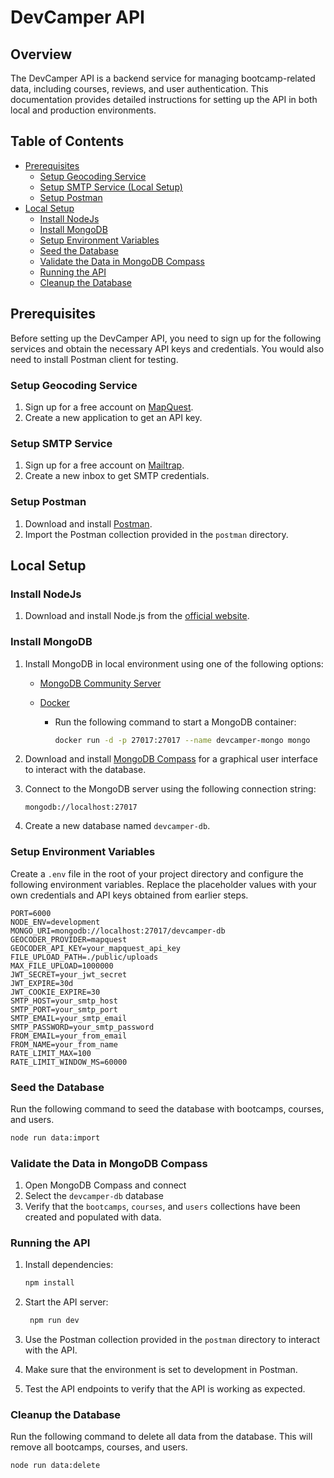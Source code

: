 # DevCamper API

## Overview

The DevCamper API is a backend service for managing bootcamp-related data, including courses, reviews, and user authentication. This documentation provides detailed instructions for setting up the API in both local and production environments.

## Table of Contents

- [Prerequisites](#prerequisites)
  - [Setup Geocoding Service](#setup-geocoding-service)
  - [Setup SMTP Service (Local Setup)](#setup-smtp-service)
  - [Setup Postman](#setup-postman)
- [Local Setup](#local-setup)
  - [Install NodeJs](#install-nodejs)
  - [Install MongoDB](#install-mongodb)
  - [Setup Environment Variables](#setup-environment-variables)
  - [Seed the Database](#seed-the-database)
  - [Validate the Data in MongoDB Compass](#validate-the-data-in-mongodb-compass)
  - [Running the API](#running-the-api)
  - [Cleanup the Database](#cleanup-the-database)

## Prerequisites

Before setting up the DevCamper API, you need to sign up for the following services and obtain the necessary API keys and credentials. You would also need to install Postman client for testing.

### Setup Geocoding Service

1. Sign up for a free account on [MapQuest](https://developer.mapquest.com/).
2. Create a new application to get an API key.

### Setup SMTP Service

1. Sign up for a free account on [Mailtrap](https://mailtrap.io/).
2. Create a new inbox to get SMTP credentials.

### Setup Postman

1. Download and install [Postman](https://www.postman.com/downloads/).
2. Import the Postman collection provided in the `postman` directory.

## Local Setup

### Install NodeJs

1. Download and install Node.js from the [official website](https://nodejs.org/).

### Install MongoDB

1. Install MongoDB in local environment using one of the following options:

   - [MongoDB Community Server](https://www.mongodb.com/try/download/community)
   - [Docker](https://docs.docker.com/get-docker/)

     - Run the following command to start a MongoDB container:

       ```bash
       docker run -d -p 27017:27017 --name devcamper-mongo mongo
       ```

2. Download and install [MongoDB Compass](https://www.mongodb.com/try/download/compass) for a graphical user interface to interact with the database.
3. Connect to the MongoDB server using the following connection string:

   ```plaintext
   mongodb://localhost:27017
   ```

4. Create a new database named `devcamper-db`.

### Setup Environment Variables

Create a `.env` file in the root of your project directory and configure the following environment variables. Replace the placeholder values with your own credentials and API keys obtained from earlier steps.

```plaintext
PORT=6000
NODE_ENV=development
MONGO_URI=mongodb://localhost:27017/devcamper-db
GEOCODER_PROVIDER=mapquest
GEOCODER_API_KEY=your_mapquest_api_key
FILE_UPLOAD_PATH=./public/uploads
MAX_FILE_UPLOAD=1000000
JWT_SECRET=your_jwt_secret
JWT_EXPIRE=30d
JWT_COOKIE_EXPIRE=30
SMTP_HOST=your_smtp_host
SMTP_PORT=your_smtp_port
SMTP_EMAIL=your_smtp_email
SMTP_PASSWORD=your_smtp_password
FROM_EMAIL=your_from_email
FROM_NAME=your_from_name
RATE_LIMIT_MAX=100
RATE_LIMIT_WINDOW_MS=60000
```

### Seed the Database

Run the following command to seed the database with bootcamps, courses, and users.

```bash
node run data:import
```

### Validate the Data in MongoDB Compass

1. Open MongoDB Compass and connect
2. Select the `devcamper-db` database
3. Verify that the `bootcamps`, `courses`, and `users` collections have been created and populated with data.

### Running the API

1. Install dependencies:

   ```bash
   npm install
   ```

2. Start the API server:

   ```bash
    npm run dev
   ```

3. Use the Postman collection provided in the `postman` directory to interact with the API.

4. Make sure that the environment is set to development in Postman.

5. Test the API endpoints to verify that the API is working as expected.

### Cleanup the Database

Run the following command to delete all data from the database. This will remove all bootcamps, courses, and users.

```bash
node run data:delete
```
